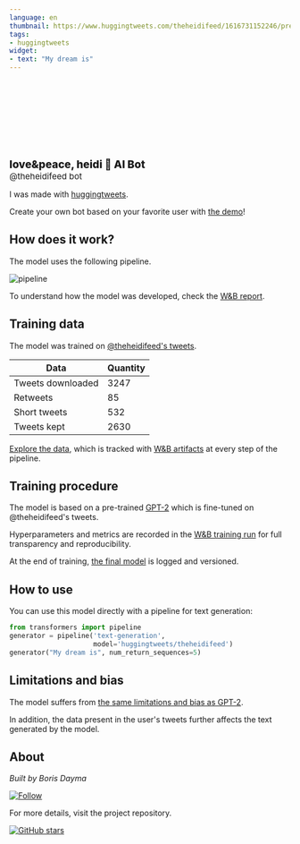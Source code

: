```yaml
---
language: en
thumbnail: https://www.huggingtweets.com/theheidifeed/1616731152246/predictions.png
tags:
- huggingtweets
widget:
- text: "My dream is"
---
```


<div>
<div style="width: 132px; height:132px; border-radius: 50%; background-size: cover; background-image: url('https://pbs.twimg.com/profile_images/1370062929454895106/9pMoGM0G_400x400.jpg')">
</div>
<div style="margin-top: 8px; font-size: 19px; font-weight: 800">love&peace, heidi 🤖 AI Bot </div>
<div style="font-size: 15px">@theheidifeed bot</div>
</div>

I was made with [huggingtweets](https://github.com/borisdayma/huggingtweets).

Create your own bot based on your favorite user with [the demo](https://colab.research.google.com/github/borisdayma/huggingtweets/blob/master/huggingtweets-demo.ipynb)!

## How does it work?

The model uses the following pipeline.

![pipeline](https://github.com/borisdayma/huggingtweets/blob/master/img/pipeline.png?raw=true)

To understand how the model was developed, check the [W&B report](https://wandb.ai/wandb/huggingtweets/reports/HuggingTweets-Train-a-Model-to-Generate-Tweets--VmlldzoxMTY5MjI).

## Training data

The model was trained on [@theheidifeed's tweets](https://twitter.com/theheidifeed).

| Data | Quantity |
| --- | --- |
| Tweets downloaded | 3247 |
| Retweets | 85 |
| Short tweets | 532 |
| Tweets kept | 2630 |

[Explore the data](https://wandb.ai/wandb/huggingtweets/runs/11wz8vsd/artifacts), which is tracked with [W&B artifacts](https://docs.wandb.com/artifacts) at every step of the pipeline.

## Training procedure

The model is based on a pre-trained [GPT-2](https://huggingface.co/gpt2) which is fine-tuned on @theheidifeed's tweets.

Hyperparameters and metrics are recorded in the [W&B training run](https://wandb.ai/wandb/huggingtweets/runs/39uankb5) for full transparency and reproducibility.

At the end of training, [the final model](https://wandb.ai/wandb/huggingtweets/runs/39uankb5/artifacts) is logged and versioned.

## How to use

You can use this model directly with a pipeline for text generation:

```python
from transformers import pipeline
generator = pipeline('text-generation',
                     model='huggingtweets/theheidifeed')
generator("My dream is", num_return_sequences=5)
```

## Limitations and bias

The model suffers from [the same limitations and bias as GPT-2](https://huggingface.co/gpt2#limitations-and-bias).

In addition, the data present in the user's tweets further affects the text generated by the model.

## About

*Built by Boris Dayma*

[![Follow](https://img.shields.io/twitter/follow/borisdayma?style=social)](https://twitter.com/intent/follow?screen_name=borisdayma)

For more details, visit the project repository.

[![GitHub stars](https://img.shields.io/github/stars/borisdayma/huggingtweets?style=social)](https://github.com/borisdayma/huggingtweets)
